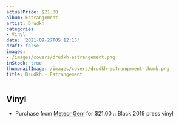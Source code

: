 ```yaml
---
actualPrice: $21.00
album: Estrangement
artist: Drudkh
categories:
- Vinyl
date: '2021-09-27T05:12:15'
draft: false
images:
- /images/covers/drudkh-estrangement.png
inStock: true
thumbnailImage: /images/covers/drudkh-estrangement-thumb.png
title: Drudkh - Estrangement
---
```


## Vinyl
* Purchase from [Meteor Gem](https://meteor-gem.com/products/drudkh-estrangement-lp) for $21.00 :: Black 2019 press vinyl
